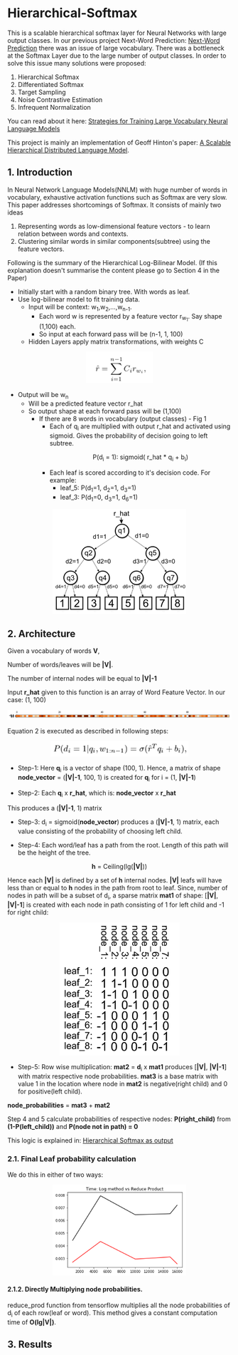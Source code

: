 # Hierarchical-Softmax
This is a scalable hierarchical softmax layer for Neural Networks with large output classes.
In our previous project Next-Word Prediction: [Next-Word Prediction](https://github.com/AshwinDeshpande96/Speech-Generation)
there was an issue of large vocabulary. There was a bottleneck at the Softmax Layer due to the large number of output classes.
In order to solve this issue many solutions were proposed:
  1. Hierarchical Softmax
  2. Differentiated Softmax
  3. Target Sampling
  4. Noise Contrastive Estimation
  5. Infrequent Normalization

You can read about it here: [Strategies for Training Large Vocabulary Neural Language Models](https://arxiv.org/abs/1512.04906)

This project is mainly an implementation of Geoff Hinton's paper: [A Scalable Hierarchical Distributed Language Model](https://www.cs.toronto.edu/~amnih/papers/hlbl_final.pdf).
## 1. Introduction
In Neural Network Language Models(NNLM) with huge number of words in vocabulary, exhaustive activation functions such as Softmax are very slow.  This paper addresses shortcomings of Softmax. It consists of mainly two ideas
1. Representing words as low-dimensional feature vectors - to learn relation between words and contexts.
2. Clustering similar words in similar components(subtree) using the feature vectors.

Following is the summary of the Hierarchical Log-Bilinear Model. (If this explanation doesn't summarise the content please go to Section 4 in the Paper)
* Initially start with a random binary tree. With words as leaf.
* Use log-bilinear model to fit training data. 
  * Input will be context: w<sub>1</sub>,w<sub>2</sub>,...,w<sub>n-1</sub>. 
    * Each word w is represented by a feature vector r<sub>w<sub>1</sub></sub>. Say shape (1,100) each.
    * So input at each forward pass will be (n-1, 1, 100)
  * Hidden Layers apply matrix transformations, with weights C
<p align='center'>
<img src='https://github.com/AshwinDeshpande96/Hierarchical-Softmax/blob/master/Screenshot%202019-06-05%20at%208.38.05%20PM.png' width=150>
</p>
  
  * Output will be w<sub>n</sub>
    * Will be a predicted feature vector r_hat
    * So output shape at each forward pass will be (1,100)
      * If there are 8 words in vocabulary (output classes) - Fig 1
        * Each of q<sub>i</sub> are multiplied with output r_hat and activated using sigmoid. Gives the probability of decision going to left subtree. <p align='center'> P(d<sub>i</sub> = 1): sigmoid( r_hat * q<sub>i</sub> + b<sub>i</sub>) </p>
        * Each leaf is scored according to it's decision code. For example: 
          * leaf_5: P(d<sub>1</sub>=1, d<sub>2</sub>=1, d<sub>3</sub>=1)
          * leaf_3: P(d<sub>1</sub>=0, d<sub>3</sub>=1, d<sub>6</sub>=1)
<p align='center'>
<img src='https://github.com/AshwinDeshpande96/Hierarchical-Softmax/blob/master/tree.png'>
</p>

## 2. Architecture

Given a vocabulary of words **V**, 

Number of words/leaves will be **|V|**.

The number of internal nodes will be equal to **|V|-1**

Input **r_hat** given to this function is an array of Word Feature Vector. In our case: (1, 100)
<p align='center'>
<img src='https://github.com/AshwinDeshpande96/Hierarchical-Softmax/blob/master/r_hat.png' width=610/> 
</p>
Equation 2 is executed as described in following steps:
<p align='center'>
<img src='https://github.com/AshwinDeshpande96/Hierarchical-Softmax/blob/master/sigmoid.png' width=310>
</p>

* Step-1:
Here **q**<sub>i</sub> is a vector of shape (100, 1). Hence, a matrix of shape **node_vector** = (**|V|-1**, 100, 1) is created for **q**<sub>i</sub> for i = (1, **|V|-1**)

* Step-2: 
Each **q**<sub>i</sub> x **r_hat**, which is: **node_vector** x **r_hat**

This produces a (**|V|-1**, 1) matrix

* Step-3: 
d<sub>i</sub> = sigmoid(**node_vector**) produces a (**|V|-1**, 1) matrix, each value consisting of the probability of choosing left child.

* Step-4: 
Each word/leaf has a path from the root. Length of this path will be the height of the tree.
<p align='center'> <b>h</b> = Ceiling(lg(<b>|V|</b>)) </p>

Hence each **|V|** is defined by a set of **h** internal nodes. **|V|** leafs will have less than or equal to **h** nodes in the path from root to leaf. Since, number of nodes in path will be a subset of d<sub>i</sub>, a sparse matrix **mat1** of shape: [**|V|**, **|V|-1**] is created with each node in path consisting of 1 for left child and -1 for right child:
<p align='center'>
<img src='https://github.com/AshwinDeshpande96/Hierarchical-Softmax/blob/master/matrix1.jpg' width=270>
</p>

* Step-5:
Row wise multiplication: **mat2** = **d**<sub>i</sub> x **mat1** produces [**|V|**, **|V|-1**] with matrix respective node probabilities. **mat3** is a base matrix with value 1 in the location where node in **mat2** is negative(right child) and 0 for positive(left child).

**node_probabilities** = **mat3** + **mat2**

Step 4 and 5 calculate probabilities of respective nodes: **P(right_child)** from **(1-P(left_child))** and **P(node not in path) = 0**

This logic is explained in: [Hierarchical Softmax as output](https://becominghuman.ai/hierarchical-softmax-as-output-activation-function-in-neural-network-1d19089c4f49)

### 2.1. Final Leaf probability calculation
We do this in either of two ways: 
<p align='center'>
<img src='https://github.com/AshwinDeshpande96/Hierarchical-Softmax/blob/master/Time-%20Log%20method%20vs%20Reduce%20Product.png' width=300>
</p>

#### 2.1.2. Directly Multiplying node probabilities. 
reduce_prod function from tensorflow multiplies all the node probabilities of d<sub>i</sub> of each row(leaf or word).
This method gives a constant computation time of **O(lg|V|)**. 

## 3. Results
